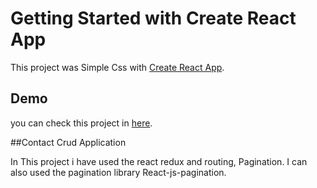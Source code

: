 # Getting Started with Create React App

This project was Simple Css with [Create React App](https://github.com/facebook/create-react-app).

## Demo

you can check this project in [here](https://tanypatil98.github.io/contact_list).

##Contact Crud Application

In This project i have used the react redux and routing, Pagination.
I can also used the pagination library React-js-pagination.
